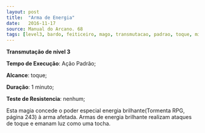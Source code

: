 ```yaml
---
layout: post
title:  "Arma de Energia"
date:   2016-11-17
source: Manual do Arcano. 68
tags: [level3, bardo, feiticeiro, mago, transmutacao, padrao, toque, minuto, nenhum]
---
```


**Transmutação de nível 3**

**Tempo de Execução**: Ação Padrão;

**Alcance**: toque;

**Duração**: 1 minuto;

**Teste de Resistencia**: nenhum;

Esta magia concede o poder especial 
energia brilhante(Tormenta RPG, página 
243) à arma afetada. Armas de energia 
brilhante realizam ataques de toque e 
emanam luz como uma tocha.